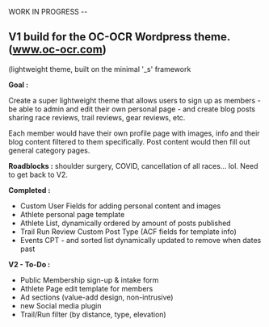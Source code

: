WORK IN PROGRESS --

## V1 build for the OC-OCR Wordpress theme.  (www.oc-ocr.com)
(lightweight theme, built on the minimal '_s' framework

**Goal :**

Create a super lightweight theme that allows users to sign up as members - be able to admin and edit their own personal page - and create blog posts sharing race reviews, trail reviews, gear reviews, etc.

Each member would have their own profile page with images, info and their blog content filtered to them specifically. Post content would then fill out general category pages.


**Roadblocks :**
shoulder surgery, COVID, cancellation of all races... lol.  Need to get back to V2.


**Completed :**
 - Custom User Fields for adding personal content and images
 - Athlete personal page template
 - Athlete List, dynamically ordered by amount of posts published
 - Trail Run Review Custom Post Type (ACF fields for template info)
 - Events CPT - and sorted list dynamically updated to remove when dates past
 
 
**V2 - To-Do :**
 - Public Membership sign-up & intake form
 - Athlete Page edit template for members
 - Ad sections  (value-add design, non-intrusive)
 - new Social media plugin
 - Trail/Run filter (by distance, type, elevation)    
